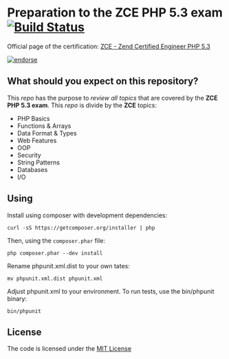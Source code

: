 Preparation to the ZCE PHP 5.3 exam [![Build Status](https://secure.travis-ci.org/danielcsgomes/ZCE-ExamPreparation.png?branch=master)](http://travis-ci.org/danielcsgomes/ZCE-ExamPreparation)
===================================

Official page of the certification:
[ZCE - Zend Certified Engineer PHP 5.3](http://www.zend.com/services/certification/php-5-certification/)

[![endorse](http://api.coderwall.com/danielcsgomes/endorsecount.png)](http://coderwall.com/danielcsgomes)


## What should you expect on this repository?
This _repo_ has the purpose to _review all topics_ that are covered by the **ZCE PHP 5.3 exam**.
This _repo_ is divide by the **ZCE** topics:

* PHP Basics
* Functions & Arrays
* Data Format & Types
* Web Features
* OOP
* Security
* String Patterns
* Databases
* I/O


## Using

Install using composer with development dependencies:

    curl -sS https://getcomposer.org/installer | php

Then, using the `composer.phar` file:

    php composer.phar --dev install

Rename phpunit.xml.dist to your own tates:

    mv phpunit.xml.dist phpunit.xml

Adjust phpunit.xml to your environment. To run tests, use the bin/phpunit binary:
    
    bin/phpunit


## License
The code is licensed under the [MIT License](https://github.com/danielcsgomes/ZCE-ExamPreparation/blob/master/LICENSE)
